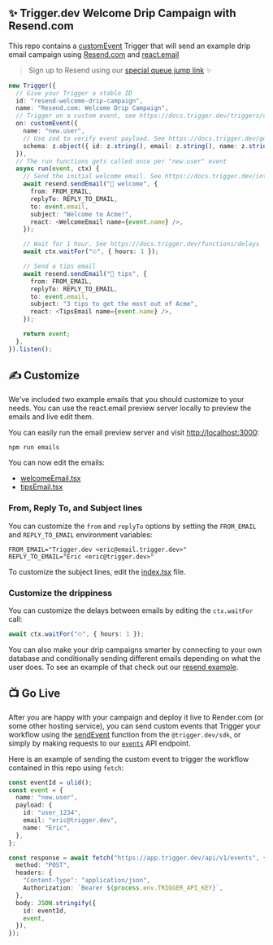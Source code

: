 ## ✨ Trigger.dev Welcome Drip Campaign with Resend.com

This repo contains a [customEvent](https://docs.trigger.dev/triggers/custom-events) Trigger that will send an example drip email campaign using [Resend.com](https://resend.com/) and [react.email](https://react.email/)

> Sign up to Resend using our [special queue jump link](https://resend.com/secret?ref=trigger) ✨

```ts
new Trigger({
  // Give your Trigger a stable ID
  id: "resend-welcome-drip-campaign",
  name: "Resend.com: Welcome Drip Campaign",
  // Trigger on a custom event, see https://docs.trigger.dev/triggers/custom-events
  on: customEvent({
    name: "new.user",
    // Use zod to verify event payload. See https://docs.trigger.dev/guides/zod
    schema: z.object({ id: z.string(), email: z.string(), name: z.string() }),
  }),
  // The run functions gets called once per "new.user" event
  async run(event, ctx) {
    // Send the initial welcome email. See https://docs.trigger.dev/integrations/apis/resend/actions/send-email
    await resend.sendEmail("📧 welcome", {
      from: FROM_EMAIL,
      replyTo: REPLY_TO_EMAIL,
      to: event.email,
      subject: "Welcome to Acme!",
      react: <WelcomeEmail name={event.name} />,
    });

    // Wait for 1 hour. See https://docs.trigger.dev/functions/delays
    await ctx.waitFor("⏲", { hours: 1 });

    // Send a tips email
    await resend.sendEmail("📧 tips", {
      from: FROM_EMAIL,
      replyTo: REPLY_TO_EMAIL,
      to: event.email,
      subject: "3 tips to get the most out of Acme",
      react: <TipsEmail name={event.name} />,
    });

    return event;
  },
}).listen();
```

## ✍️ Customize

We've included two example emails that you should customize to your needs. You can use the react.email preview server locally to preview the emails and live edit them.

You can easily run the email preview server and visit [http://localhost:3000](http://localhost:3000):

```sh
npm run emails
```

You can now edit the emails:

- [welcomeEmail.tsx](src/emails/welcomeEmail.tsx)
- [tipsEmail.tsx](src/emails/tipsEmail.tsx)

### From, Reply To, and Subject lines

You can customize the `from` and `replyTo` options by setting the `FROM_EMAIL` and `REPLY_TO_EMAIL` environment variables:

```
FROM_EMAIL="Trigger.dev <eric@email.trigger.dev>"
REPLY_TO_EMAIL="Eric <eric@trigger.dev>"
```

To customize the subject lines, edit the [index.tsx](src/index.tsx) file.

### Customize the drippiness

You can customize the delays between emails by editing the `ctx.waitFor` call:

```ts
await ctx.waitFor("⏲", { hours: 1 });
```

You can also make your drip campaigns smarter by connecting to your own database and conditionally sending different emails depending on what the user does. To see an example of that check out our [resend example](https://github.com/triggerdotdev/trigger.dev-examples/blob/main/src/examples/resend.tsx).

## 📺 Go Live

After you are happy with your campaign and deploy it live to Render.com (or some other hosting service), you can send custom events that Trigger your workflow using the [sendEvent](https://docs.trigger.dev/reference/send-event) function from the `@trigger.dev/sdk`, or simply by making requests to our [`events`](https://docs.trigger.dev/api-reference/events/sendEvent) API endpoint.

Here is an example of sending the custom event to trigger the workflow contained in this repo using `fetch`:

```ts
const eventId = ulid();
const event = {
  name: "new.user",
  payload: {
    id: "user_1234",
    email: "eric@trigger.dev",
    name: "Eric",
  },
};

const response = await fetch("https://app.trigger.dev/api/v1/events", {
  method: "POST",
  headers: {
    "Content-Type": "application/json",
    Authorization: `Bearer ${process.env.TRIGGER_API_KEY}`,
  },
  body: JSON.stringify({
    id: eventId,
    event,
  }),
});
```
